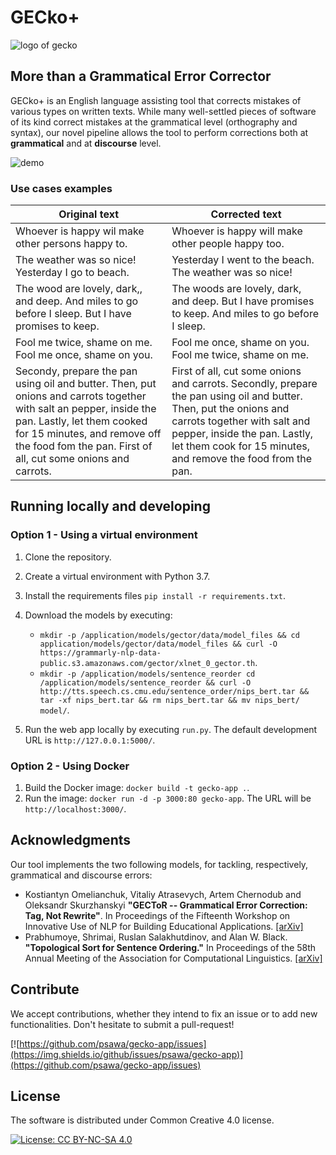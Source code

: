 # GECko+


![logo of gecko](https://github.com/psawa/gecko-app/blob/master/application/static/img/GECko_logo_small.png)

## More than a Grammatical Error Corrector
GECko+ is an English language assisting tool that corrects mistakes of various types on written texts. 
While many well-settled pieces of software of its kind correct mistakes at the grammatical level (orthography and syntax), our novel pipeline allows the tool to perform corrections both at **grammatical** and at **discourse** level.
<!--- add demo link when live -->
![demo](https://github.com/psawa/gecko-app/blob/master/application/static/img/new_layout.png) 

### Use cases examples

<!--- add screenshot (possibly gif of correction) -->
Original text | Corrected text
------------ | -------------
Whoever is happy wil make other persons happy to. | Whoever is happy will make other people happy too.
The weather was so nice! Yesterday I go to beach. | Yesterday I went to the beach. The weather was so nice!
The wood are lovely, dark,, and deep. And miles to go before I sleep. But I have promises to keep. | The woods are lovely, dark, and deep. But I have promises to keep. And miles to go before I sleep.
Fool me twice, shame on me. Fool me once, shame on you. | Fool me once, shame on you. Fool me twice, shame on me.
Secondy, prepare the pan using oil and butter. Then, put onions and carrots together with salt an pepper, inside the pan. Lastly, let them cooked for 15 minutes, and remove off the food fom the pan. First of all, cut some onions and carrots. | First of all, cut some onions and carrots. Secondly, prepare the pan using oil and butter. Then, put the onions and carrots together with salt and pepper, inside the pan. Lastly, let them cook for 15 minutes, and remove the food from the pan.

## Running locally and developing
### Option 1 - Using a virtual environment
1. Clone the repository.
1. Create a virtual environment with Python 3.7.
1. Install the requirements files `pip install -r requirements.txt`.
1. Download the models by executing:
    * `mkdir -p /application/models/gector/data/model_files && cd application/models/gector/data/model_files && curl -O https://grammarly-nlp-data-public.s3.amazonaws.com/gector/xlnet_0_gector.th`.
    * `mkdir -p /application/models/sentence_reorder cd /application/models/sentence_reorder && curl -O http://tts.speech.cs.cmu.edu/sentence_order/nips_bert.tar && tar -xf nips_bert.tar && rm nips_bert.tar && mv nips_bert/ model/`.

1. Run the web app locally by executing `run.py`. The default development URL is `http://127.0.0.1:5000/`.

### Option 2 - Using Docker
1. Build the Docker image: `docker build -t gecko-app .`.
2. Run the image: `docker run -d -p 3000:80 gecko-app`. The URL will be `http://localhost:3000/`.

## Acknowledgments
Our tool implements the two following models, for tackling, respectively, grammatical and discourse errors:

- Kostiantyn Omelianchuk, Vitaliy Atrasevych, Artem Chernodub and Oleksandr Skurzhanskyi **"GECToR -- Grammatical Error Correction: Tag, Not Rewrite"**. In Proceedings of the Fifteenth Workshop on Innovative Use of NLP for Building Educational Applications. [[arXiv]](https://arxiv.org/abs/2005.12592)
- Prabhumoye, Shrimai, Ruslan Salakhutdinov, and Alan W. Black. **"Topological Sort for Sentence Ordering."** In Proceedings of the 58th Annual Meeting of the Association for Computational Linguistics. [[arXiv]](https://arxiv.org/abs/2005.00432)

## Contribute
We accept contributions, whether they intend to fix an issue or to add new functionalities. Don't hesitate to submit a pull-request!

[![https://github.com/psawa/gecko-app/issues](https://img.shields.io/github/issues/psawa/gecko-app)](https://github.com/psawa/gecko-app/issues)

## License
The software is distributed under Common Creative 4.0 license.

[![License: CC BY-NC-SA 4.0](https://img.shields.io/badge/License-CC%20BY--NC--SA%204.0-lightgrey.svg)](http://creativecommons.org/licenses/by-nc-sa/4.0/)
